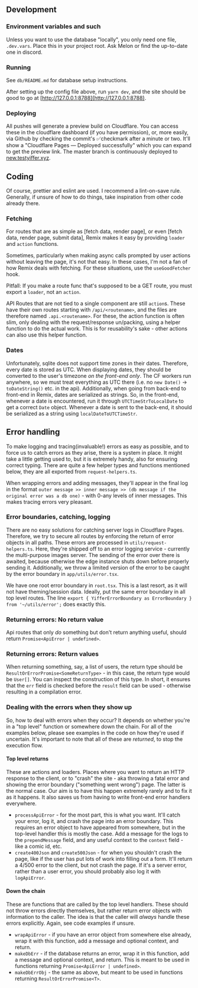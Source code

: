 ## Development

### Environment variables and such

Unless you want to use the database "locally", you only need one file, `.dev.vars`. Place this in your project root. Ask Melon or find the up-to-date one in discord.

### Running

See `db/README.md` for database setup instructions.

After setting up the config file above, run `yarn dev`, and the site should be good to go at [http://127.0.0.1:8788](http://127.0.0.1:8788).

### Deploying

All pushes will generate a preview build on Cloudflare. You can access these in the cloudflare dashboard (if you have permission), or, more easily, via Github by checking the commit's ✅checkmark after a minute or two. It'll show a "Cloudflare Pages — Deployed successfully" which you can expand to get the preview link. The master branch is continuously deployed to [new.testyiffer.xyz](https://new.testyiffer.xyz).

## Coding

Of course, prettier and eslint are used. I recommend a lint-on-save rule. Generally, if unsure of how to do things, take inspiration from other code already there.

### Fetching

For routes that are as simple as [fetch data, render page], or even [fetch data, render page, submit data], Remix makes it easy by providing `loader` and `action` functions.

Sometimes, particularly when making async calls prompted by user actions without leaving the page, it's not that easy. In these cases, I'm not a fan of how Remix deals with fetching. For these situations, use the `useGoodFetcher` hook.

Pitfall: If you make a route func that's supposed to be a GET route, you must export a `loader`, not an `action`.

API Routes that are not tied to a single component are still `action`s. These have their own routes starting with `/api/<routename>`, and the files are therefore named `.api.<routename>`. For these, the action function is often slim, only dealing with the request/response un/packing, using a helper function to do the actual work. This is for reusability's sake - other actions can also use this helper function.

### Dates

Unfortunately, sqlite does not support time zones in their dates. Therefore, every date is stored as UTC. When displaying dates, they should be converted to the user's timezone _on the front-end only_. The CF workers run anywhere, so we must treat everything as UTC there (i.e. no `new Date()` -> `toDateString()` etc. in the api). Additionally, when going from back-end to front-end in Remix, dates are serialized as strings. So, in the front-end, whenever a date is encountered, run it through `UTCTimeStrToLocalDate` to get a correct `Date` object. Whenever a date is sent to the back-end, it should be serialized as a string using `localDateToUTCTimeStr`.

## Error handling

To make logging and tracing(invaluable!) errors as easy as possible, and to force us to catch errors as they arise, there is a system in place. It might take a little getting used to, but it is extremely handy, also for ensuring correct typing. There are quite a few helper types and functions mentioned below, they are all exported from `request-helpers.ts`.

When wrapping errors and adding messages, they'll appear in the final log in the format `outer message >> inner message >> (db message if the original error was a db one)` - with 0-any levels of inner messages. This makes tracing errors very pleasant.

### Error boundaries, catching, logging
There are no easy solutions for catching server logs in Cloudflare Pages. Therefore, we try to secure all routes by enforcing the return of error objects in all paths. These errors are processed in `utils/request-helpers.ts`. Here, they're shipped off to an error logging service - currently the multi-purpose images server. The sending of the error over there is awaited, because otherwise the edge instance shuts down before properly sending it. Additionally, we throw a limited version of the error to be caught by the error boundary in `app/utils/error.tsx`.

We have one root error boundary in `root.tsx`. This is a last resort, as it will not have theming/session data. Ideally, put the same error boundary in all top level routes. The line `export { YifferErrorBoundary as ErrorBoundary } from '~/utils/error';` does exactly this.

### Returning errors: No return value

Api routes that only _do_ something but don't return anything useful, should return `Promise<ApiError | undefined>`.

### Returning errors: Return values

When returning something, say, a list of users, the return type should be `ResultOrErrorPromise<SomeReturnType>` - in this case, the return type would be `User[]`. You can inspect the construction of this type. In short, it ensures that the `err` field is checked before the `result` field can be used - otherwise resulting in a compilation error.

### Dealing with the errors when they show up

So, how to deal with errors when they occur? It depends on whether you're in a "top level" function or somewhere down the chain. For all of the examples below, please see examples in the code on how they're used if uncertain. It's important to note that all of these are _returned_, to stop the execution flow.

#### Top level returns

These are actions and loaders. Places where you want to return an HTTP response to the client, or to "crash" the site - aka throwing a fatal error and showing the error boundary ("something went wrong") page. The latter is the normal case. Our aim is to have this happen extremely rarely and to fix it as it happens. It also saves us from having to write front-end error handlers everywhere.

- `processApiError` - for the most part, this is what you want. It'll catch your error, log it, and crash the page into an error boundary. This requires an error object to have appeared from somewhere, but in the top-level handler this is mostly the case. Add a message for the logs to the `prependMessage` field, and any useful context to the `context` field - like a comic id, etc.
- `create400Json` and `create500Json` - for when you shouldn't crash the page, like if the user has put lots of work into filling out a form. It'll return a 4/500 error to the client, but not crash the page. If it's a server error, rather than a user error, you should probably also log it with `logApiError`.

#### Down the chain

These are functions that are called by the top level handlers. These should not throw errors directly themselves, but rather return error objects with information to the caller. The idea is that the caller will _always_ handle these errors explicitly. Again, see code examples if unsure.

- `wrapApiError` - if you have an error object from somewhere else already, wrap it with this function, add a message and optional context, and return.
- `makeDbErr` - if the database returns an error, wrap it in this function, add a message and optional context, and return. This is meant to be used in functions returning `Promise<ApiError | undefined>`.
- `makeDbErrObj` - the same as above, but meant to be used in functions returning `ResultOrErrorPromise<T>`.
